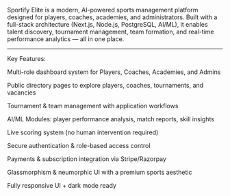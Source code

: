 Sportify Elite is a modern, AI-powered sports management platform designed for players, coaches, academies, and administrators. Built with a full-stack architecture (Next.js, Node.js, PostgreSQL, AI/ML), it enables talent discovery, tournament management, team formation, and real-time performance analytics — all in one place.


---

Key Features:

Multi-role dashboard system for Players, Coaches, Academies, and Admins

Public directory pages to explore players, coaches, tournaments, and vacancies

Tournament & team management with application workflows

AI/ML Modules: player performance analysis, match reports, skill insights

Live scoring system (no human intervention required)

Secure authentication & role-based access control

Payments & subscription integration via Stripe/Razorpay

Glassmorphism & neumorphic UI with a premium sports aesthetic

Fully responsive UI + dark mode ready